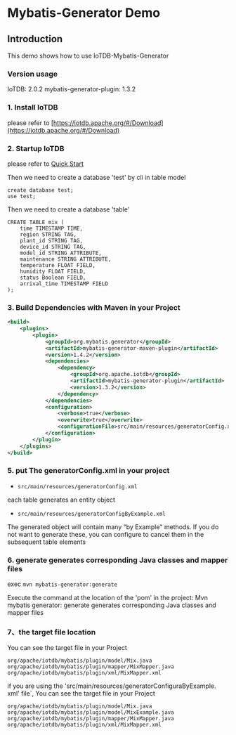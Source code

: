 <!--

    Licensed to the Apache Software Foundation (ASF) under one
    or more contributor license agreements.  See the NOTICE file
    distributed with this work for additional information
    regarding copyright ownership.  The ASF licenses this file
    to you under the Apache License, Version 2.0 (the
    "License"); you may not use this file except in compliance
    with the License.  You may obtain a copy of the License at

        http://www.apache.org/licenses/LICENSE-2.0

    Unless required by applicable law or agreed to in writing,
    software distributed under the License is distributed on an
    "AS IS" BASIS, WITHOUT WARRANTIES OR CONDITIONS OF ANY
    KIND, either express or implied.  See the License for the
    specific language governing permissions and limitations
    under the License.

-->

# Mybatis-Generator Demo

## Introduction

This demo shows how to use IoTDB-Mybatis-Generator

### Version usage

IoTDB: 2.0.2
mybatis-generator-plugin: 1.3.2

### 1. Install IoTDB

please refer to [https://iotdb.apache.org/#/Download](https://iotdb.apache.org/#/Download)

### 2. Startup IoTDB

please refer to [Quick Start](http://iotdb.apache.org/UserGuide/Master/Get%20Started/QuickStart.html)

Then we need to create a database 'test' by cli in table model
```
create database test;
use test;
```
Then we need to create a database 'table'
```
CREATE TABLE mix (
    time TIMESTAMP TIME,
    region STRING TAG,
    plant_id STRING TAG,
    device_id STRING TAG,
    model_id STRING ATTRIBUTE,
    maintenance STRING ATTRIBUTE,
    temperature FLOAT FIELD,
    humidity FLOAT FIELD,
    status Boolean FIELD,
    arrival_time TIMESTAMP FIELD
);
```

### 3. Build Dependencies with Maven in your Project

```xml
<build>
    <plugins>
        <plugin>
            <groupId>org.mybatis.generator</groupId>
            <artifactId>mybatis-generator-maven-plugin</artifactId>
            <version>1.4.2</version>
            <dependencies>
                <dependency>
                    <groupId>org.apache.iotdb</groupId>
                    <artifactId>mybatis-generator-plugin</artifactId>
                    <version>1.3.2</version>
                </dependency>
            </dependencies>
            <configuration>
                <verbose>true</verbose>
                <overwrite>true</overwrite>
                <configurationFile>src/main/resources/generatorConfig.xml</configurationFile>
            </configuration>
        </plugin>
    </plugins>
</build>
```

### 5. put The generatorConfig.xml in your project

- `src/main/resources/generatorConfig.xml`

each table generates an entity object

- `src/main/resources/generatorConfigByExample.xml`

The generated object will contain many "by Example" methods. If you do not want to generate these, you can configure to cancel them in the subsequent table elements

### 6. generate generates corresponding Java classes and mapper files

exec `mvn mybatis-generator:generate`

Execute the command at the location of the 'pom' in the project: Mvn mybatis generator: generate generates corresponding Java classes and mapper files

### 7、the target file location

You can see the target file in your Project  

```
org/apache/iotdb/mybatis/plugin/model/Mix.java
org/apache/iotdb/mybatis/plugin/mapper/MixMapper.java
org/apache/iotdb/mybatis/plugin/xml/MixMapper.xml
```

if you are using the 'src/main/resources/generatorConfiguraByExample. xml' file`, You can see the target file in your Project  
```
org/apache/iotdb/mybatis/plugin/model/Mix.java
org/apache/iotdb/mybatis/plugin/model/MixExample.java
org/apache/iotdb/mybatis/plugin/mapper/MixMapper.java
org/apache/iotdb/mybatis/plugin/xml/MixMapper.xml
```
